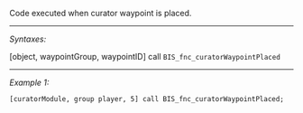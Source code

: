 Code executed when curator waypoint is placed.


---
*Syntaxes:*

[object, waypointGroup, waypointID] call `BIS_fnc_curatorWaypointPlaced`

---
*Example 1:*

```sqf
[curatorModule, group player, 5] call BIS_fnc_curatorWaypointPlaced;
```